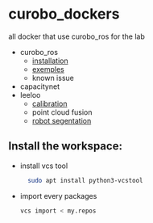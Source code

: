# curobo_dockers
all docker that use curobo_ros for the lab

- curobo_ros
    - [installation](doc/curobo_ros/installation.md)
    - [exemples](doc/curobo_ros/exemples.md)
    - known issue
- capacitynet
- leeloo
    - [calibration]()
    - point cloud fusion
    - [robot segentation](doc/leeloo/robot_segmentation.md)
    
## Install the workspace: 

- install vcs tool 
  ```bash
    sudo apt install python3-vcstool
  ```
- import every packages
    ```bash
    vcs import < my.repos
    ```